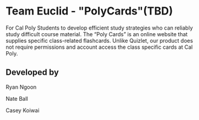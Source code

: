 # Team Euclid - "PolyCards"(TBD)

For Cal Poly Students to develop efficient study strategies who can reliably study difficult course material. The “Poly Cards” is an online website that supplies specific class-related flashcards. Unlike Quizlet, our product does not require permissions and account access the class specific cards at Cal Poly.

## Developed by

Ryan Ngoon

Nate Ball

Casey Koiwai